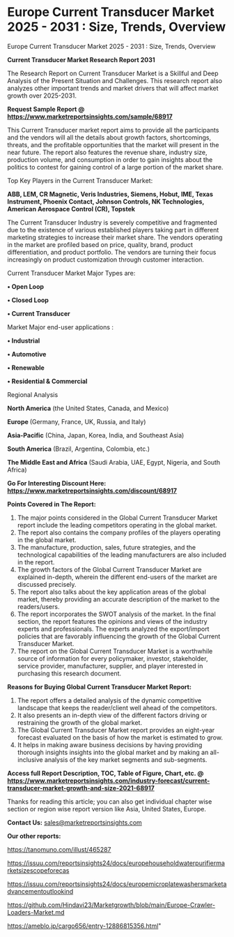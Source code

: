 # Europe Current Transducer Market 2025 - 2031 : Size, Trends, Overview
Europe Current Transducer Market 2025 - 2031 : Size, Trends, Overview

<strong>Current Transducer Market Research Report 2031</strong>

The Research Report on Current Transducer Market is a Skillful and Deep Analysis of the Present Situation and Challenges. This research report also analyzes other important trends and market drivers that will affect market growth over 2025-2031.

<strong>Request Sample Report @ <a href=https://www.marketreportsinsights.com/sample/68917>https://www.marketreportsinsights.com/sample/68917</a></strong>

This Current Transducer market report aims to provide all the participants and the vendors will all the details about growth factors, shortcomings, threats, and the profitable opportunities that the market will present in the near future. The report also features the revenue share, industry size, production volume, and consumption in order to gain insights about the politics to contest for gaining control of a large portion of the market share.

Top Key Players in the Current Transducer Market:

<strong>ABB, LEM, CR Magnetic, Veris Industries, Siemens, Hobut, IME, Texas Instrument, Phoenix Contact, Johnson Controls, NK Technologies, American Aerospace Control (CR), Topstek</strong>

The Current Transducer Industry is severely competitive and fragmented due to the existence of various established players taking part in different marketing strategies to increase their market share. The vendors operating in the market are profiled based on price, quality, brand, product differentiation, and product portfolio. The vendors are turning their focus increasingly on product customization through customer interaction.

Current Transducer Market Major Types are:

<strong>• Open Loop

• Closed Loop

• Current Transducer</strong>

Market Major end-user applications :

<strong>• Industrial

• Automotive

• Renewable

• Residential & Commercial</strong>

Regional Analysis

</u><strong><b>North America</b></strong> (the United States, Canada, and Mexico)

<strong><b>Europe </b></strong>(Germany, France, UK, Russia, and Italy)

<strong><b>Asia-Pacific</b></strong> (China, Japan, Korea, India, and Southeast Asia)

<strong><b>South America</b></strong> (Brazil, Argentina, Colombia, etc.)

<strong><b>The Middle East and Africa</b></strong> (Saudi Arabia, UAE, Egypt, Nigeria, and South Africa)

<strong>Go For Interesting Discount Here: <a href=https://www.marketreportsinsights.com/discount/68917>https://www.marketreportsinsights.com/discount/68917</a></strong>

<strong>Points Covered in The Report:</strong>
<ol>
  <li>The major points considered in the Global Current Transducer Market report include the leading competitors operating in the global market.</li>
  <li>The report also contains the company profiles of the players operating in the global market.</li>
  <li>The manufacture, production, sales, future strategies, and the technological capabilities of the leading manufacturers are also included in the report.</li>
  <li>The growth factors of the Global Current Transducer Market are explained in-depth, wherein the different end-users of the market are discussed precisely.</li>
  <li>The report also talks about the key application areas of the global market, thereby providing an accurate description of the market to the readers/users.</li>
  <li>The report incorporates the SWOT analysis of the market. In the final section, the report features the opinions and views of the industry experts and professionals. The experts analyzed the export/import policies that are favorably influencing the growth of the Global Current Transducer Market.</li>
  <li>The report on the Global Current Transducer Market is a worthwhile source of information for every policymaker, investor, stakeholder, service provider, manufacturer, supplier, and player interested in purchasing this research document.</li>
</ol>
<strong>Reasons for Buying Global Current Transducer Market Report:</strong>

<ol>
  <li>The report offers a detailed analysis of the dynamic competitive landscape that keeps the reader/client well ahead of the competitors.</li>
  <li>It also presents an in-depth view of the different factors driving or restraining the growth of the global market.</li>
  <li>The Global Current Transducer Market report provides an eight-year forecast evaluated on the basis of how the market is estimated to grow.</li>
  <li>It helps in making aware business decisions by having providing thorough insights insights into the global market and by making an all-inclusive analysis of the key market segments and sub-segments.</li>
</ol>
<strong>Access full Report Description, TOC, Table of Figure, Chart, etc. @ <a href=https://www.marketreportsinsights.com/industry-forecast/current-transducer-market-growth-and-size-2021-68917>https://www.marketreportsinsights.com/industry-forecast/current-transducer-market-growth-and-size-2021-68917</a></strong>


Thanks for reading this article; you can also get individual chapter wise section or region wise report version like Asia, United States, Europe.

<strong>Contact Us:</strong>
sales@marketreportsinsights.com

<strong>Our other reports:</strong>

<a href=https://tanomuno.com/illust/465287>https://tanomuno.com/illust/465287</a>

<a href=https://issuu.com/reportsinsights24/docs/europehouseholdwaterpurifiermarketsizescopeforecas>https://issuu.com/reportsinsights24/docs/europehouseholdwaterpurifiermarketsizescopeforecas</a>

<a href=https://issuu.com/reportsinsights24/docs/europemicroplatewashersmarketadvancementoutlookind>https://issuu.com/reportsinsights24/docs/europemicroplatewashersmarketadvancementoutlookind</a>

<a href=https://github.com/Hindavi23/Marketgrowth/blob/main/Europe-Crawler-Loaders-Market.md>https://github.com/Hindavi23/Marketgrowth/blob/main/Europe-Crawler-Loaders-Market.md</a>

<a href=https://ameblo.jp/cargo656/entry-12886815356.html>https://ameblo.jp/cargo656/entry-12886815356.html</a>"
